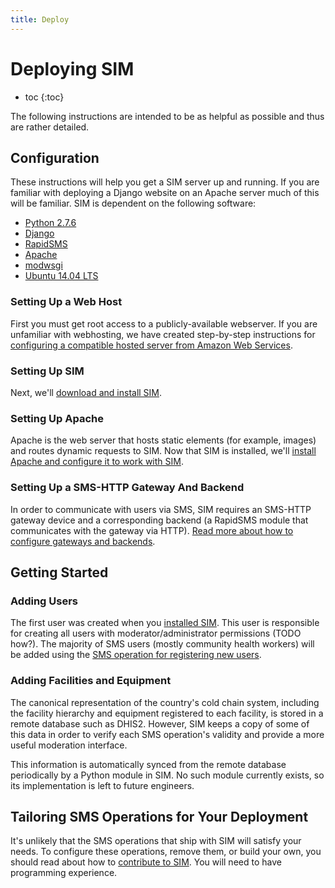 ```yaml
---
title: Deploy
---
```


# Deploying SIM

* toc
{:toc}

The following instructions are intended to be as helpful as possible and thus are rather detailed.

## Configuration

These instructions will help you get a SIM server up and running. If you are familiar with deploying a Django website on an Apache server much of this will be familiar. SIM is dependent on the following software:

* [Python 2.7.6](https://www.python.org/)
* [Django](https://www.djangoproject.com/)
* [RapidSMS](https://www.rapidsms.org/)
* [Apache](http://httpd.apache.org/)
* [modwsgi](https://code.google.com/p/modwsgi/)
* [Ubuntu 14.04 LTS](http://releases.ubuntu.com/14.04/)

### Setting Up a Web Host

First you must get root access to a publicly-available webserver. If you are unfamiliar with webhosting, we have created step-by-step instructions for [configuring a compatible hosted server from Amazon Web Services](aws).

### Setting Up SIM

Next, we'll [download and install SIM](sim).

### Setting Up Apache

Apache is the web server that hosts static elements (for example, images) and routes dynamic requests to SIM. Now that SIM is installed, we'll [install Apache and configure it to work with SIM](apache).
 
### Setting Up a SMS-HTTP Gateway And Backend

In order to communicate with users via SMS, SIM requires an SMS-HTTP gateway device and a corresponding backend (a RapidSMS module that communicates with the gateway via HTTP). [Read more about how to configure gateways and backends](gateway-config).

## Getting Started

### Adding Users

The first user was created when you [installed SIM](sim/#synchronize_a_deployment_database). This user is responsible for creating all users with moderator/administrator permissions (TODO how?). The majority of SMS users (mostly community health workers) will be added using the [SMS operation for registering new users](/use/smsapis/#administration).

### Adding Facilities and Equipment

The canonical representation of the country's cold chain system, including the facility hierarchy and equipment registered to each facility, is stored in a remote database such as DHIS2. However, SIM keeps a copy of some of this data in order to verify each SMS operation's validity and provide a more useful moderation interface.

This information is automatically synced from the remote database periodically by a Python module in SIM. No such module currently exists, so its implementation is left to future engineers.

## Tailoring SMS Operations for Your Deployment

It's unlikely that the SMS operations that ship with SIM will satisfy your needs. To configure these operations, remove them, or build your own, you should read about how to [contribute to SIM](/contribute). You will need to have programming experience.